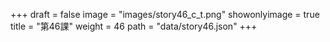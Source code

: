 +++
draft = false 
image = "images/story46_c_t.png" 
showonlyimage = true 
title = "第46課" 
weight = 46 
path = "data/story46.json" 
+++
